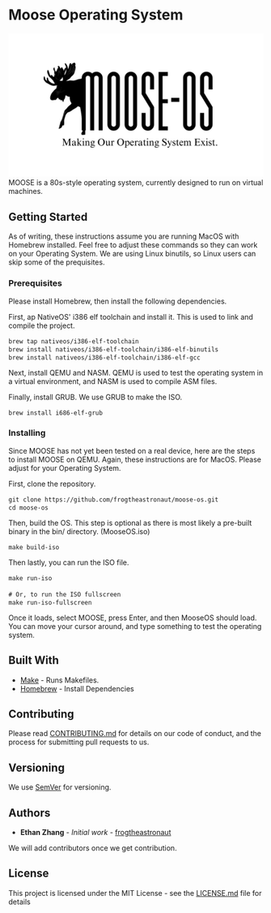 # Moose Operating System

![Moose Logo](resources/MOOSE%20logo.png)
MOOSE is a 80s-style operating system, currently designed to run on virtual machines.

## Getting Started

As of writing, these instructions assume you are running MacOS with Homebrew installed. Feel free to adjust these commands so they can work on your Operating System. We are using Linux binutils, so Linux users can skip some of the prequisites.

### Prerequisites

Please install Homebrew, then install the following dependencies.

First, ap NativeOS' i386 elf toolchain and install it. This is used to link and compile the project.

```shell
brew tap nativeos/i386-elf-toolchain
brew install nativeos/i386-elf-toolchain/i386-elf-binutils
brew install nativeos/i386-elf-toolchain/i386-elf-gcc
```

Next, install QEMU and NASM. QEMU is used to test the operating system in a virtual environment, and NASM is used to compile ASM files.

Finally, install GRUB. We use GRUB to make the ISO.

```shell
brew install i686-elf-grub
```

### Installing

Since MOOSE has not yet been tested on a real device, here are the steps to install MOOSE on QEMU. Again, these instructions are for MacOS. Please adjust for your Operating System.

First, clone the repository.

```shell
git clone https://github.com/frogtheastronaut/moose-os.git
cd moose-os
```

Then, build the OS. This step is optional as there is most likely a pre-built binary in the bin/ directory. (MooseOS.iso)

```shell
make build-iso
```

Then lastly, you can run the ISO file.

```shell
make run-iso

# Or, to run the ISO fullscreen
make run-iso-fullscreen
```

Once it loads, select MOOSE, press Enter, and then MooseOS should load. You can move your cursor around, and type something to test the operating system.

## Built With

* [Make](https://www.gnu.org/software/make/) - Runs Makefiles.
* [Homebrew](https://brew.sh/) - Install Dependencies

## Contributing

Please read [CONTRIBUTING.md](./CONTRIBUTING.md) for details on our code of conduct, and the process for submitting pull requests to us.

## Versioning

We use [SemVer](http://semver.org/) for versioning.

## Authors

* **Ethan Zhang** - *Initial work* - [frogtheastronaut](https://github.com/frogtheastronaut)

We will add contributors once we get contribution.

## License

This project is licensed under the MIT License - see the [LICENSE.md](LICENSE) file for details
